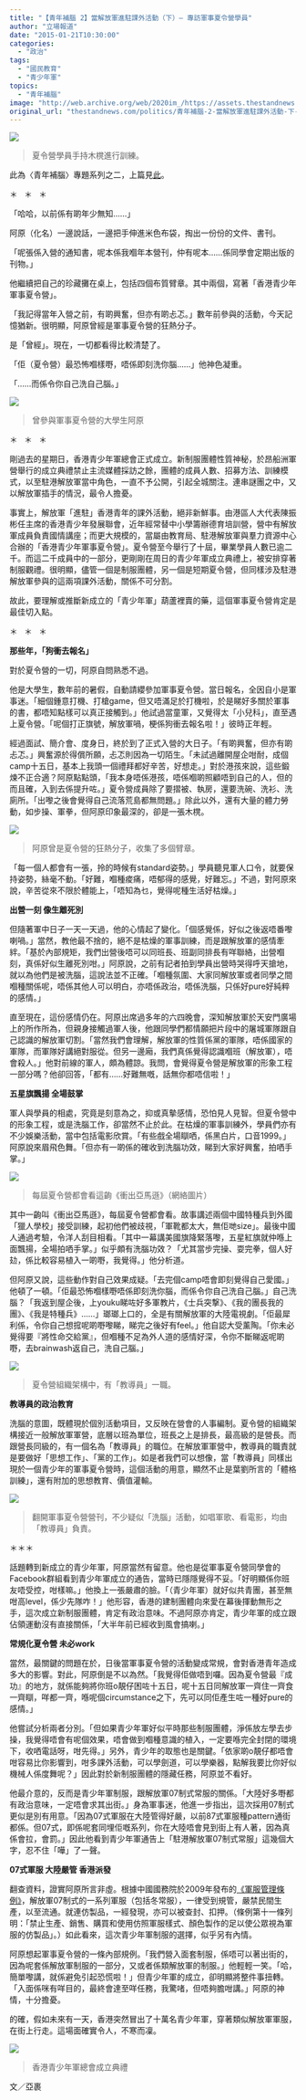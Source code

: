 ```yaml
---
title: "【青年補腦 2】當解放軍進駐課外活動（下）— 專訪軍事夏令營學員"
author: "立場報道"
date: "2015-01-21T10:30:00"
categories:
  - "政治"
tags:
  - "國民教育"
  - "青少年軍"
topics:
  - "青年補腦"
image: "http://web.archive.org/web/2020im_/https://assets.thestandnews.com/media/photos/army-08_mWPrd.png"
original_url: "thestandnews.com/politics/青年補腦-2-當解放軍進駐課外活動-下-專訪軍事夏令營學員"
---
```

![](http://web.archive.org/web/2020im_/https://assets.thestandnews.com/media/photos/army-08_mWPrd.png)
> 夏令營學員手持木櫈進行訓練。

此為〈青年補腦〉專題系列之二，上篇見[此](../../politics/%E9%9D%92%E5%B9%B4%E8%A3%9C%E8%85%A6-1-%E7%95%B6%E8%A7%A3%E6%94%BE%E8%BB%8D%E9%80%B2%E9%A7%90%E8%AA%B2%E5%A4%96%E6%B4%BB%E5%8B%95-%E4%B8%8A-%E5%B0%88%E8%A8%AA%E9%9D%92%E5%B0%91%E5%B9%B4%E8%BB%8D-%E6%88%90%E5%93%A1/)。

＊   ＊   ＊

「哈哈，以前係有啲年少無知……」

阿原（化名）一邊說話，一邊把手伸進米色布袋，掏出一份份的文件、書刊。

「呢張係入營的通知書，呢本係我嗰年本營刊，仲有呢本……係同學會定期出版的刊物。」

他繼續把自己的珍藏攤在桌上，包括四個布質臂章。其中兩個，寫著「香港青少年軍事夏令營」。

「我記得當年入營之前，有啲興奮，但亦有啲忐忑。」數年前參與的活動，今天記憶猶新。很明顯，阿原曾經是軍事夏令營的狂熱分子。

是「曾經」。現在，一切都看得比較清楚了。

「佢（夏令營）最恐怖嗰樣嘢，唔係即刻洗你腦……」他神色凝重。

「……而係令你自己洗自己腦。」

![](http://web.archive.org/web/2020im_/https://assets.thestandnews.com/media/photos/IMG_0721_aKFrw_YqcTE.png)
> 曾參與軍事夏令營的大學生阿原

＊   ＊   ＊

剛過去的星期日，香港青少年軍總會正式成立。新制服團體性質神秘，於昂船洲軍營舉行的成立典禮禁止主流媒體採訪之餘，團體的成員人數、招募方法、訓練模式，以至駐港解放軍當中角色，一直不予公開，引起全城關注。連串謎團之中，又以解放軍插手的情況，最令人擔憂。

事實上，解放軍「進駐」香港青年的課外活動，絕非新鮮事。由港區人大代表陳振彬任主席的香港青少年發展聯會，近年經常替中小學籌辦德育培訓營，營中有解放軍成員負責國情講座；而更大規模的，當屬由教育局、駐港解放軍與羣力資源中心合辦的「香港青少年軍事夏令營」。夏令營至今舉行了十屆，畢業學員人數已逾二千。而這二千成員中的一部分，更剛剛在周日的青少年軍成立典禮上，被安排穿著制服觀禮。很明顯，儘管一個是制服團體，另一個是短期夏令營，但同樣涉及駐港解放軍參與的這兩項課外活動，關係不可分割。

故此，要理解或推斷新成立的「青少年軍」葫蘆裡賣的藥，這個軍事夏令營肯定是最佳切入點。

＊   ＊   ＊

**那些年，「狗衝去報名」**

對於夏令營的一切，阿原自問熟悉不過。

他是大學生，數年前的暑假，自動請纓參加軍事夏令營。當日報名，全因自小是軍事迷。「細個鍾意打機、打槍game，但又唔滿足於打機啦，於是睇好多關於軍事的書，都唔知點樣可以真正接觸到。」他試過當童軍，又覺得太「小兒科」，直至遇上夏令營。「呢個打正旗號，解放軍喎，梗係狗衝去報名啦！」彼時正年輕。

經過面試、簡介會、度身日，終於到了正式入營的大日子。「有啲興奮，但亦有啲忐忑。」興奮源於得償所願，忐忑則因為一切陌生。「未試過離開屋企咁耐，成個camp十五日，基本上我頭一個禮拜都好辛苦，好想走。」對於港孩來說，這些鍛煉不正合適？阿原點點頭，「我本身唔係港孩，唔係嗰啲照顧唔到自己的人，但的而且確，入到去係提升咗。」夏令營成員除了要摺被、執房，還要洗碗、洗衫、洗廁所。「出嚟之後會覺得自己流落荒島都無問題。」除此以外，還有大量的體力勞動，如步操、軍拳，但阿原印象最深的，卻是一張木櫈。

![](http://web.archive.org/web/2020im_/https://assets.thestandnews.com/media/photos/IMG_0716_D98R8_aMCAU.png)
> 阿原曾是夏令營的狂熱分子，收集了多個臂章。

「每一個人都會有一張，拎的時候有standard姿勢。」學員聽見軍人口令，就要保持姿勢，絲毫不動。「好難，嗰種痠痛，唔郁得的感覺，好難忘。」不過，對阿原來說，辛苦從來不限於體能上，「唔知為乜，覺得呢種生活好枯燥。」

**出營一刻 像生離死別**

但隨著軍中日子一天一天過，他的心情起了變化。「個感覺係，好似之後返唔番嚟喇喎。」當然，教他最不捨的，絕不是枯燥的軍事訓練，而是跟解放軍的感情牽絆。「基於內部規矩，我們出營後唔可以同班長、班副同排長有咩聯絡，出營嗰刻，真係好似生離死別咁。」阿原說，之前有記者拍到學員出營時哭得呼天搶地，就以為他們是被洗腦，這說法並不正確。「嗰種氛圍、大家同解放軍或者同學之間嗰種關係呢，唔係其他人可以明白，亦唔係政治，唔係洗腦，只係好pure好純粹的感情。」

直至現在，這份感情仍在。阿原出席過多年的六四晚會，深知解放軍於天安門廣場上的所作所為，但親身接觸過軍人後，他跟同學們都情願把片段中的屠城軍隊跟自己認識的解放軍切割。「當然我們會理解，解放軍的性質係黨的軍隊，唔係國家的軍隊，而軍隊好講絕對服從。但另一邊廂，我們真係覺得認識嗰班（解放軍），唔會殺人。」他對前線的軍人，頗為體諒。我問，會覺得夏令營是解放軍的形象工程一部分嗎？他卻回答，「都有……好難無嘅，話無你都唔信啦！」

**五星旗飄揚 全場鼓掌**

軍人與學員的相處，究竟是刻意為之，抑或真摰感情，恐怕見人見智。但夏令營中的形象工程，或是洗腦工作，卻當然不止於此。在枯燥的軍事訓練外，學員們亦有不少娛樂活動，當中包括電影欣賞。「有些戲全場瞓哂，係黑白片，口音1999。」阿原說來眉飛色舞。「但亦有一啲係的確收到洗腦功效，睇到大家好興奮，拍哂手掌。」

![](http://web.archive.org/web/2020im_/https://assets.thestandnews.com/media/photos/amazon_VFz0y.JPG)
> 每屆夏令營都會看這齣《衝出亞馬遜》（網絡圖片）

其中一齣叫《衝出亞馬遜》，每屆夏令營都會看。故事講述兩個中國特種兵到外國「獵人學校」接受訓練，起初他們被歧視，「軍靴都太大，無佢哋size」。最後中國人通過考驗，令洋人刮目相看。「其中一幕講美國旗降緊落嚟，五星紅旗就仲喺上面飄揚，全場拍哂手掌。」似乎頗有洗腦功效？「尤其當步完操、耍完拳，個人好攰，係比較容易植入一啲嘢，我覺得。」他分析道。

但阿原又說，這些動作對自己效果成疑。「去完個camp唔會即刻覺得自己愛國。」他頓了一頓。「佢最恐怖嗰樣嘢唔係即刻洗你腦，而係令你自己洗自己腦。」自己洗腦？「我返到屋企後，上youku睇咗好多軍教片，《士兵突撃》、《我的團長我的團》、《我是特種兵》……」瑯瑯上口的，全是有關解放軍的大陸電視劇。「佢最犀利係，令你自己想搲呢啲嘢嚟睇，睇完之後好有feel。」他自認大受薰陶。「你未必覺得要『將性命交給黨』，但嗰種不足為外人道的感情好深，令你不斷睇返呢啲嘢，去brainwash返自己，洗自己腦。」

![](http://web.archive.org/web/2020im_/https://assets.thestandnews.com/media/photos/IMG-20150121-WA0002_iIjsP_81mlS.png)
> 夏令營組織架構中，有「教導員」一職。

**教導員的政治教育**

洗腦的意圖，既體現於個別活動項目，又反映在營會的人事編制。夏令營的組織架構接近一般解放軍軍營，底層以班為單位，班長之上是排長，最高級的是營長。而跟營長同級的，有一個名為「教導員」的職位。在解放軍軍營中，教導員的職責就是要做好「思想工作」、「黨的工作」。如是者我們可以想像，當「教導員」同樣出現於一個青少年的軍事夏令營時，這個活動的用意，顯然不止是葉劉所言的「體格訓練」，還有附加的思想教育、價值灌輸。

![](http://web.archive.org/web/2020im_/https://assets.thestandnews.com/media/photos/IMG-20150121-WA0000_cSCHk_b1q4w.png)
> 翻開軍事夏令營營刊，不少疑似「洗腦」活動，如唱軍歌、看電影，均由「教導員」負責。

＊＊＊

話題轉到新成立的青少年軍，阿原當然有留意。他也是從軍事夏令營同學會的Facebook群組看到青少年軍成立的通告，當時已隱隱覺得不妥。「好明顯係你班友唔受控，咁樣嘛。」他換上一張嚴肅的臉。「（青少年軍）就好似共青團，甚至無咁高level，係少先隊咋！」他形容，香港的建制團體向來愛在幕後揮動無形之手，這次成立新制服團體，肯定有政治意味。不過阿原亦肯定，青少年軍的成立跟佔領運動沒有直接關係，「大半年前已經收到風會搞喇。」

**常規化夏令營 未必work**

當然，最關鍵的問題在於，日後當軍事夏令營的活動變成常規，會對香港青年造成多大的影響。對此，阿原倒是不以為然。「我覺得佢做唔到囉。因為夏令營最『成功』的地方，就係能夠將你班o靚仔困咗十五日，呢十五日同解放軍一齊住一齊食一齊瞓，咩都一齊，喺呢個circumstance之下，先可以同佢產生咗一種好pure的感情。」

他嘗試分析兩者分別。「但如果青少年軍好似平時那些制服團體，淨係放左學去步操，我覺得唔會有呢個效果，唔會做到嗰種意識的植入，一定要喺完全封閉的環境下，收哂電話呀，咁先得。」另外，青少年的取態也是關鍵。「依家啲o靚仔都唔會咁容易比你影響到，咁多課外活動，可以學劍道，可以學樂器，點解我要比你好似機械人係度舞呢？」因此對於新制服團體的隱藏任務，阿原並不看好。

他最介意的，反而是青少年軍制服，跟解放軍07制式常服的關係。「大陸好多嘢都有政治意味，一定唔會求其出街。」身為軍事迷，他進一步指出，這次採用07制式更似是別有用意。「因為07式軍服在大陸管得好嚴，以前87式軍服種pattern通街都係。但07式，即係呢套同埋佢嘅系列，你在大陸唔會見到街上有人著，因為真係會拉，會罰。」因此他看到青少年軍通告上「駐港解放軍07制式常服」這幾個大字，忍不住「嘩」了一聲。

**07式軍服 大陸嚴管 香港派發**

翻查資料，證實阿原所言非虛。根據中國國務院於2009年發布的[《軍服管理條例》](http://web.archive.org/web/20210917120924/http://www.gov.cn/zwgk/2009-01/19/content_1209421.htm)，解放軍07制式的一系列軍服（包括冬常服），一律受到規管，嚴禁民間生產，以至流通。就連仿製品，一經發現，亦可以被查封、扣押。（條例第十一條列明：「禁止生產、銷售、購買和使用仿照軍服樣式、顏色製作的足以使公眾視為軍服的仿製品」。）如此看來，這次青少年軍制服的選擇，似乎另有內情。

阿原想起軍事夏令營的一條內部規例。「我們營入面套制服，係唔可以著出街的，因為呢套係解放軍制服的一部分，又或者係類解放軍的制服。」他輕輕一笑。「哈，簡單嚟講，就係避免引起恐慌啦！」但青少年軍的成立，卻明顯將整件事扭轉。「入面係咪有咩目的，最終會達至咩任務，我驚啫，但唔夠膽咁講。」阿原的神情，十分擔憂。

的確，假如未來有一天，香港突然冒出了十萬名青少年軍，穿著類似解放軍軍服，在街上行走。這場面確實令人，不寒而凜。

![](http://web.archive.org/web/2020im_/https://assets.thestandnews.com/media/photos/20150119025951692_8kuC3.jpg)
> 香港青少年軍總會成立典禮

文／亞裹